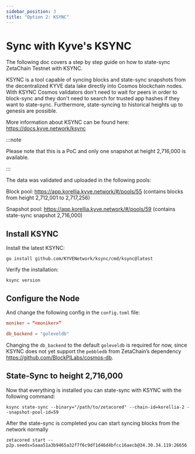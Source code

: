 ```yaml
---
sidebar_position: 3
title: "Option 2: KSYNC"
---
```


# Sync with Kyve's KSYNC

The following doc covers a step by step guide on how to state-sync ZetaChain
Testnet with KSYNC.

KSYNC is a tool capable of syncing blocks and state-sync snapshots from the
decentralized KYVE data lake directly into Cosmos blockchain nodes. With KSYNC
Cosmos validators don't need to wait for peers in order to block-sync and they
don't need to search for trusted app hashes if they want to state-sync.
Furthermore, state-syncing to historical heights up to genesis are possible.

More information about KSYNC can be found here: https://docs.kyve.network/ksync

:::note

Please note that this is a PoC and only one snapshot at height 2,716,000 is
available.

:::

The data was validated and uploaded in the following pools:

Block pool: https://app.korellia.kyve.network/#/pools/55 (contains blocks from
height 2,712,001 to 2,717,256)

Snapshot pool: https://app.korellia.kyve.network/#/pools/59 (contains state-sync
snapshot 2,716,000)

## Install KSYNC

Install the latest KSYNC:

```
go install github.com/KYVENetwork/ksync/cmd/ksync@latest
```

Verify the installation:

```
ksync version
```

## Configure the Node

And change the following config in the `config.toml` file:

```toml
moniker = “<moniker>”

db_backend = "goleveldb"
```

Changing the `db_backend` to the default `goleveldb` is required for now, since
KSYNC does not yet support the `pebbledb` from ZetaChain’s dependency
https://github.com/BlockPILabs/cosmos-db.

## State-Sync to height 2,716,000

Now that everything is installed you can state-sync with KSYNC with the
following command:

```
ksync state-sync --binary="/path/to/zetacored" --chain-id=korellia-2 --snapshot-pool-id=59
```

After the state-sync is completed you can start syncing blocks from the network
normally

```
zetacored start --p2p.seeds=5aaa51a3b9465a32f7f6c9df1d46d4bfcc16aecb@34.30.34.119:26656
```
